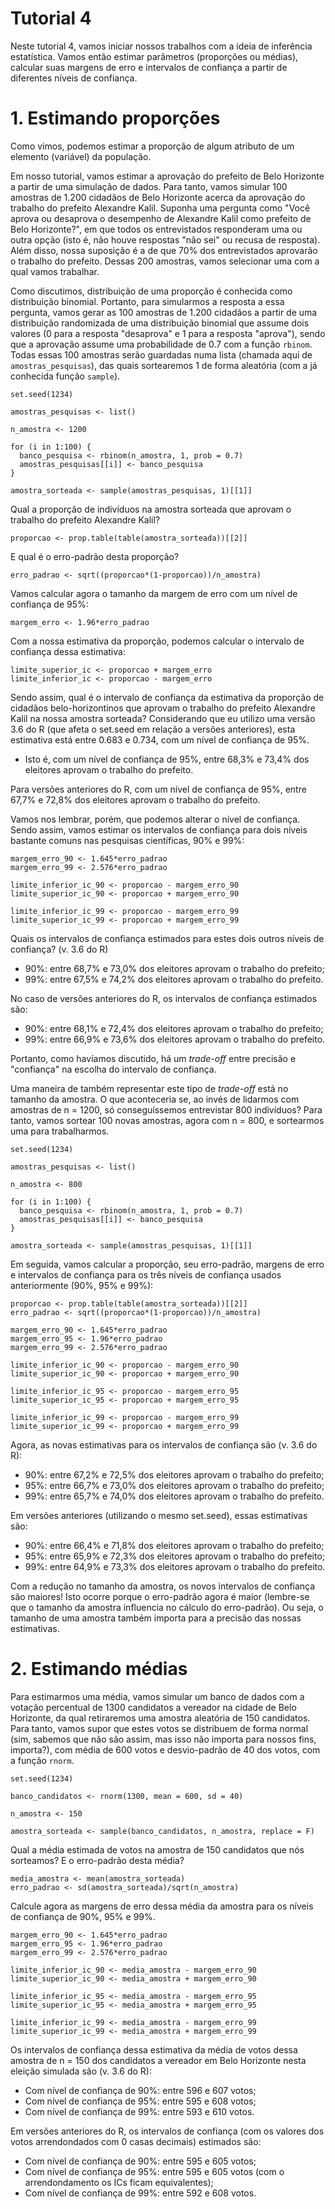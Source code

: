 # Tutorial 4

Neste tutorial 4, vamos iniciar nossos trabalhos com a ideia de inferência estatística. Vamos então estimar parâmetros (proporções ou médias), calcular suas margens de erro e intervalos de confiança a partir de diferentes níveis de confiança.

# 1. Estimando proporções

Como vimos, podemos estimar a proporção de algum atributo de um elemento (variável) da população.

Em nosso tutorial, vamos estimar a aprovação do prefeito de Belo Horizonte a partir de uma simulação de dados. Para tanto, vamos simular 100 amostras de 1.200 cidadãos de Belo Horizonte acerca da aprovação do trabalho do prefeito Alexandre Kalil. Suponha uma pergunta como "Você aprova ou desaprova o desempenho de Alexandre Kalil como prefeito de Belo Horizonte?", em que todos os entrevistados responderam uma ou outra opção (isto é, não houve respostas "não sei" ou recusa de resposta). Além disso, nossa suposição é a de que 70% dos entrevistados aprovarão o trabalho do prefeito. Dessas 200 amostras, vamos selecionar uma com a qual vamos trabalhar.

Como discutimos, distribuição de uma proporção é conhecida como distribuição binomial. Portanto, para simularmos a resposta a essa pergunta, vamos gerar as 100 amostras de 1.200 cidadãos a partir de uma distribuição randomizada de uma distribuição binomial que assume dois valores (0 para a resposta "desaprova" e 1 para a resposta "aprova"), sendo que a aprovação assume uma probabilidade de 0.7 com a função `rbinom`. Todas essas 100 amostras serão guardadas numa lista (chamada aqui de `amostras_pesquisas`), das quais sortearemos 1 de forma aleatória (com a já conhecida função `sample`).

```
set.seed(1234)

amostras_pesquisas <- list()

n_amostra <- 1200

for (i in 1:100) {
  banco_pesquisa <- rbinom(n_amostra, 1, prob = 0.7)
  amostras_pesquisas[[i]] <- banco_pesquisa
}

amostra_sorteada <- sample(amostras_pesquisas, 1)[[1]]
```

Qual a proporção de indivíduos na amostra sorteada que aprovam o trabalho do prefeito Alexandre Kalil?

```
proporcao <- prop.table(table(amostra_sorteada))[[2]]
```

E qual é o erro-padrão desta proporção?

```
erro_padrao <- sqrt((proporcao*(1-proporcao))/n_amostra)
```

Vamos calcular agora o tamanho da margem de erro com um nível de confiança de 95%:

```
margem_erro <- 1.96*erro_padrao
```

Com a nossa estimativa da proporção, podemos calcular o intervalo de confiança dessa estimativa:

```
limite_superior_ic <- proporcao + margem_erro
limite_inferior_ic <- proporcao - margem_erro
```

Sendo assim, qual é o intervalo de confiança da estimativa da proporção de cidadãos belo-horizontinos que aprovam o trabalho do prefeito Alexandre Kalil na nossa amostra sorteada? Considerando que eu utilizo uma versão 3.6 do R (que afeta o set.seed em relação a versões anteriores), esta estimativa está entre 0.683 e 0.734, com um nível de confiança de 95%. 

* Isto é, com um nível de confiança de 95%, entre 68,3% e 73,4% dos eleitores aprovam o trabalho do prefeito. 

Para versões anteriores do R, com um nível de confiança de 95%, entre 67,7% e 72,8% dos eleitores aprovam o trabalho do prefeito.

Vamos nos lembrar, porém, que podemos alterar o nível de confiança. Sendo assim, vamos estimar os intervalos de confiança para dois níveis bastante comuns nas pesquisas científicas, 90% e 99%:

```
margem_erro_90 <- 1.645*erro_padrao
margem_erro_99 <- 2.576*erro_padrao

limite_inferior_ic_90 <- proporcao - margem_erro_90
limite_superior_ic_90 <- proporcao + margem_erro_90

limite_inferior_ic_99 <- proporcao - margem_erro_99
limite_superior_ic_99 <- proporcao + margem_erro_99
```

Quais os intervalos de confiança estimados para estes dois outros níveis de confiança? (v. 3.6 do R)

* 90%: entre 68,7% e 73,0% dos eleitores aprovam o trabalho do prefeito;
* 99%: entre 67,5% e 74,2% dos eleitores aprovam o trabalho do prefeito.

No caso de versões anteriores do R, os intervalos de confiança estimados são:

* 90%: entre 68,1% e 72,4% dos eleitores aprovam o trabalho do prefeito;
* 99%: entre 66,9% e 73,6% dos eleitores aprovam o trabalho do prefeito.

Portanto, como havíamos discutido, há um *trade-off* entre precisão e "confiança" na escolha do intervalo de confiança.

Uma maneira de também representar este tipo de *trade-off* está no tamanho da amostra. O que aconteceria se, ao invés de lidarmos com amostras de n = 1200, só conseguíssemos entrevistar 800 indivíduos? Para tanto, vamos sortear 100 novas amostras, agora com n = 800, e sortearmos uma para trabalharmos.

```
set.seed(1234)

amostras_pesquisas <- list()

n_amostra <- 800

for (i in 1:100) {
  banco_pesquisa <- rbinom(n_amostra, 1, prob = 0.7)
  amostras_pesquisas[[i]] <- banco_pesquisa
}

amostra_sorteada <- sample(amostras_pesquisas, 1)[[1]]
```

Em seguida, vamos calcular a proporção, seu erro-padrão, margens de erro e intervalos de confiança para os três níveis de confiança usados anteriormente (90%, 95% e 99%):

```
proporcao <- prop.table(table(amostra_sorteada))[[2]]
erro_padrao <- sqrt((proporcao*(1-proporcao))/n_amostra)

margem_erro_90 <- 1.645*erro_padrao
margem_erro_95 <- 1.96*erro_padrao
margem_erro_99 <- 2.576*erro_padrao

limite_inferior_ic_90 <- proporcao - margem_erro_90
limite_superior_ic_90 <- proporcao + margem_erro_90

limite_inferior_ic_95 <- proporcao - margem_erro_95
limite_superior_ic_95 <- proporcao + margem_erro_95

limite_inferior_ic_99 <- proporcao - margem_erro_99
limite_superior_ic_99 <- proporcao + margem_erro_99
```

Agora, as novas estimativas para os intervalos de confiança são (v. 3.6 do R):

* 90%: entre 67,2% e 72,5% dos eleitores aprovam o trabalho do prefeito;
* 95%: entre 66,7% e 73,0% dos eleitores aprovam o trabalho do prefeito;
* 99%: entre 65,7% e 74,0% dos eleitores aprovam o trabalho do prefeito.

Em versões anteriores (utilizando o mesmo set.seed), essas estimativas são:

* 90%: entre 66,4% e 71,8% dos eleitores aprovam o trabalho do prefeito;
* 95%: entre 65,9% e 72,3% dos eleitores aprovam o trabalho do prefeito;
* 99%: entre 64,9% e 73,3% dos eleitores aprovam o trabalho do prefeito.

Com a redução no tamanho da amostra, os novos intervalos de confiança são maiores! Isto ocorre porque o erro-padrão agora é maior (lembre-se que o tamanho da amostra influencia no cálculo do erro-padrão). Ou seja, o tamanho de uma amostra também importa para a precisão das nossas estimativas.

# 2. Estimando médias

Para estimarmos uma média, vamos simular um banco de dados com a votação percentual de 1300 candidatos a vereador na cidade de Belo Horizonte, da qual retiraremos uma amostra aleatória de 150 candidatos. Para tanto, vamos supor que estes votos se distribuem de forma normal (sim, sabemos que não são assim, mas isso não importa para nossos fins, importa?), com média de 600 votos e desvio-padrão de 40 dos votos, com a função `rnorm`.

```
set.seed(1234)

banco_candidatos <- rnorm(1300, mean = 600, sd = 40)

n_amostra <- 150

amostra_sorteada <- sample(banco_candidatos, n_amostra, replace = F)
```

Qual a média estimada de votos na amostra de 150 candidatos que nós sorteamos? E o erro-padrão desta média?

```
media_amostra <- mean(amostra_sorteada)
erro_padrao <- sd(amostra_sorteada)/sqrt(n_amostra)
```

Calcule agora as margens de erro dessa média da amostra para os níveis de confiança de 90%, 95% e 99%.

```
margem_erro_90 <- 1.645*erro_padrao
margem_erro_95 <- 1.96*erro_padrao
margem_erro_99 <- 2.576*erro_padrao

limite_inferior_ic_90 <- media_amostra - margem_erro_90
limite_superior_ic_90 <- media_amostra + margem_erro_90

limite_inferior_ic_95 <- media_amostra - margem_erro_95
limite_superior_ic_95 <- media_amostra + margem_erro_95

limite_inferior_ic_99 <- media_amostra - margem_erro_99
limite_superior_ic_99 <- media_amostra + margem_erro_99
```

Os intervalos de confiança dessa estimativa da média de votos dessa amostra de n = 150 dos candidatos a vereador em Belo Horizonte nesta eleição simulada são (v. 3.6 do R):

* Com nível de confiança de 90%: entre 596 e 607 votos;
* Com nível de confiança de 95%: entre 595 e 608 votos;
* Com nível de confiança de 99%: entre 593 e 610 votos.

Em versões anteriores do R, os intervalos de confiança (com os valores dos votos arrendondados com 0 casas decimais) estimados são:

* Com nível de confiança de 90%: entre 595 e 605 votos;
* Com nível de confiança de 95%: entre 595 e 605 votos (com o arrendondamento os ICs ficam equivalentes);
* Com nível de confiança de 99%: entre 592 e 608 votos.
